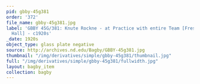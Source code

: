 ```yaml
---
pid: gbby-45g381
order: '372'
file_name: gbby-45g381.jpg
label: 'GBBY 45G/381: Knute Rockne - at Practice with entire Team [Freshman or Sophomore
  Hall] - c1920s'
_date: 1920s
object_type: glass plate negative
source: http://archives.nd.edu/Bagby/GBBY-45g381.jpg
thumbnail: "/img/derivatives/simple/gbby-45g381/thumbnail.jpg"
full: "/img/derivatives/simple/gbby-45g381/fullwidth.jpg"
layout: bagby_item
collection: bagby
---
```

